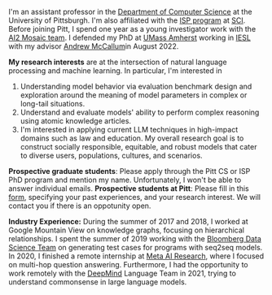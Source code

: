 I'm an assistant professor in the [Department of Computer Science](https://www.cs.pitt.edu/) at the University of Pittsburgh. I'm also affiliated with the [ISP program](https://www.isp.pitt.edu/about) at [SCI](https://www.sci.pitt.edu/). Before joining Pitt, I spend one year as a young investigator work with the [AI2 Mosaic team](https://mosaic.allenai.org/). I defended my PhD at [UMass Amherst](https://www.cics.umass.edu/) working in [IESL](http://www.iesl.cs.umass.edu/) with my advisor [Andrew McCallum](http://people.cs.umass.edu/~mccallum/)in August 2022.

**My research interests** are at the intersection of natural language processing and machine learning. In particular, I'm interested in
1. Understanding model behavior via evaluation benchmark design and exploration around the meaning of model parameters in complex or long-tail situations.
2. Understand and evaluate models' ability to perform complex reasoning using atomic knowledge articles. 
3. I'm interested in applying current LLM techniques in high-impact domains such as law and education.
My overall research goal is to construct socially responsible, equitable, and robust models that cater to diverse users, populations, cultures, and scenarios.

**Prospective graduate students**: Please apply through the Pitt CS or ISP PhD program and mention my name. Unfortunately, I won't be able to answer individual emails. 
**Prospective students at Pitt**: Please fill in this [form](https://forms.gle/1YUhvYUXn5kSRQw17), specifying your past experiences, and your research interest. We will contact you if there is an oppotunity open.

**Industry Experience:** During the summer of 2017 and 2018, I worked at Google Mountain View on knowledge graphs, focusing on hierarchical relationships. I spent the summer of 2019 working with the [Bloomberg Data Science Team](https://www.techatbloomberg.com/post-topic/data-science/) on generating test cases for programs with seq2seq models. In 2020, I finished a remote internship at [Meta AI Research](https://ai.facebook.com/), where I focused on multi-hop question answering. Furthermore, I had the opportunity to work remotely with the [DeepMind](https://deepmind.com/) Language Team in 2021, trying to understand commonsense in large language models.
